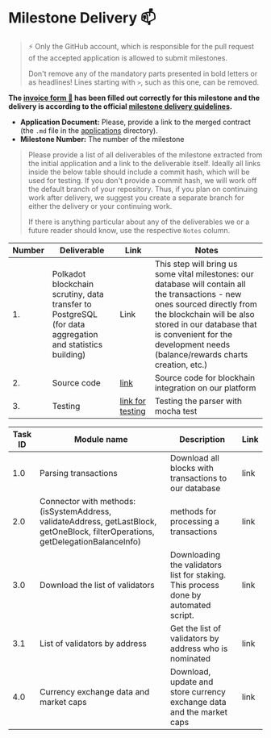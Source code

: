 # Milestone Delivery :mailbox:

> ⚡ Only the GitHub account, which is responsible for the pull request of the accepted application is allowed to submit milestones. 
> 
> Don't remove any of the mandatory parts presented in bold letters or as headlines! Lines starting with `>`, such as this one, can be removed.

**The [invoice form :pencil:](https://docs.google.com/forms/d/e/1FAIpQLSfmNYaoCgrxyhzgoKQ0ynQvnNRoTmgApz9NrMp-hd8mhIiO0A/viewform) has been filled out correctly for this milestone and the delivery is according to the official [milestone delivery guidelines](https://github.com/w3f/General-Grants-Program/blob/master/grants/milestone-deliverables-guidelines.md).**  

* **Application Document:** Please, provide a link to the merged contract (the `.md` file in the [applications](https://github.com/w3f/Open-Grants-Program/tree/master/applications) directory). 
* **Milestone Number:** The number of the milestone

> Please provide a list of all deliverables of the milestone extracted from the initial application and a link to the deliverable itself. Ideally all links inside the below table should include a commit hash, which will be used for testing. If you don't provide a commit hash, we will work off the default branch of your repository. Thus, if you plan on continuing work after delivery, we suggest you create a separate branch for either the delivery or your continuing work. 
> 
> If there is anything particular about any of the deliverables we or a future reader should know, use the respective `Notes` column.

| Number | Deliverable | Link | Notes |
| ------------- | ------------- | ------------- |------------- |
| 1. | Polkadot blockchain scrutiny, data transfer to PostgreSQL (for data aggregation and statistics building)|Link| This step will bring us some vital milestones: our database will contain all the transactions - new ones sourced directly from the blockchain will be also stored in our database that is convenient for the development needs (balance/rewards charts creation, etc.)| 
| 2.  |Source code|[link ](https://gitlab.com/gregory.shabalov/citadel_core/-/blob/dev/imports/iPolkadot.js)| Source code for blockhain integration on our platform |
| 3.  |Testing| [link for testing](https://gitlab.com/gregory.shabalov/citadel_core/-/blob/dev/test/connectors/polkadot/getOneBlock.js)| Testing the parser with mocha test|


| Task ID | Module name | Description | Link |
| ------ | ----------- | ---- | ----- |
| 1.0 | Parsing transactions| Download all blocks with transactions to our database | link  |
| 2.0 | Connector with methods: (isSystemAddress, validateAddress, getLastBlock, getOneBlock, filterOperations, getDelegationBalanceInfo) | methods for processing a transactions | link |
| 3.0 | Download the list of validators | Downloading the validators list for staking. This process done by automated script. | link |
| 3.1 | List of validators by address | Get the list of validators by address who is nominated| link |
| 4.0 | Currency exchange data and market caps | Download, update and store currency exchange data and the market caps |link |
